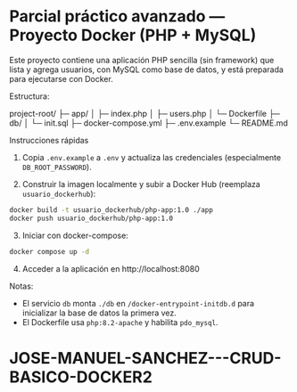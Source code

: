 # Parcial práctico avanzado — Proyecto Docker (PHP + MySQL)

Este proyecto contiene una aplicación PHP sencilla (sin framework) que lista y agrega usuarios, con MySQL como base de datos, y está preparada para ejecutarse con Docker.

Estructura:

project-root/
├─ app/
│  ├─ index.php
│  ├─ users.php
│  └─ Dockerfile
├─ db/
│  └─ init.sql
├─ docker-compose.yml
├─ .env.example
└─ README.md

Instrucciones rápidas

1) Copia `.env.example` a `.env` y actualiza las credenciales (especialmente `DB_ROOT_PASSWORD`).

2) Construir la imagen localmente y subir a Docker Hub (reemplaza `usuario_dockerhub`):

```bash
docker build -t usuario_dockerhub/php-app:1.0 ./app
docker push usuario_dockerhub/php-app:1.0
```

3) Iniciar con docker-compose:

```bash
docker compose up -d
```

4) Acceder a la aplicación en http://localhost:8080

Notas:
- El servicio `db` monta `./db` en `/docker-entrypoint-initdb.d` para inicializar la base de datos la primera vez.
- El Dockerfile usa `php:8.2-apache` y habilita `pdo_mysql`.
# JOSE-MANUEL-SANCHEZ---CRUD-BASICO-DOCKER2
